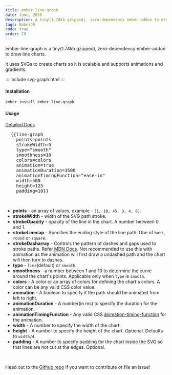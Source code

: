 ```yaml
---
title: ember-line-graph
date: June, 2018
description: A tiny(1.74kb gzipped), zero-dependency ember-addon to draw line-charts.
tags: EmberJS
code: true
order: 29
---
```


ember-line-graph is a tiny(1.74kb gzipped), zero-dependency ember-addon to draw line charts.

It uses SVGs to create charts so it is scalable and supports animations and gradients.

::: include svg-graph.html :::

#### **Installation**

`ember install ember-line-graph`

#### **Usage**

[Detailed Docs](https://astronomersiva.github.io/ember-line-graph/)

<pre>
  {{line-graph
    points=points
    strokeWidth=5
    type="smooth"
    smoothness=10
    colors=colors
    animation=true
    animationDuration=3500
    animationTimingFunction="ease-in"
    width=500
    height=125
    padding=10}}
</pre>

<br>

* **points** - an array of values, example - `[1, 10, 45, 3, 4, 6]`.
* **strokeWidth** - width of the SVG path stroke.
* **strokeOpacity** - opacity of the line in the chart. A number between 0 and 1.
* **strokeLinecap** - Specifies the ending style of the line path. One of `butt`, `round` or `square`.
* **strokeDasharray** - Controls the pattern of dashes and gaps used to stroke paths. Refer [MDN Docs](https://developer.mozilla.org/en-US/docs/Web/SVG/Attribute/stroke-dasharray). Not recommended to use this with animation as the animation will first draw a undashed path and the chart will then turn to dashes.
* **type** - `line`(default) or `smooth`.
* **smoothness** - a number between 1 and 10 to determine the curve around the chart's points. Applicable only when `type` is `smooth`.
* **colors** - A color or an array of colors for defining the chart's colors. A color can be any valid CSS color value.
* **animation** - A boolean to specify if the path should be animated from left to right.
* **animationDuration** - A number(in ms) to specify the duration for the animation.
* **animationTimingFunction** - Any valid CSS [animation-timing-function](https://developer.mozilla.org/en-US/docs/Web/CSS/animation-timing-function) for the animation.
* **width** - A number to specify the width of the chart.
* **height** - A number to specify the height of the chart. Optional. Defaults to `width/4`.
* **padding** - A number to specify padding for the chart inside the SVG so that lines are not cut at the edges. Optional.

<br>

Head out to the [Github repo](https://github.com/astronomersiva/ember-line-graph/) if you want to contribute or file an issue!
